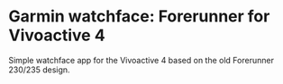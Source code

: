 # Garmin watchface: Forerunner for Vivoactive 4

Simple watchface app for the Vivoactive 4 based on the old Forerunner 230/235 design.

